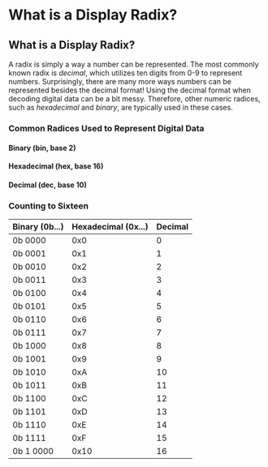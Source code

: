 # What is a Display Radix?

## What is a Display Radix?

A radix is simply a way a number can be represented. The most commonly known radix is _decimal_, which utilizes ten digits from 0-9 to represent numbers. Surprisingly, there are many more ways numbers can be represented besides the decimal format! Using the decimal format when decoding digital data can be a bit messy. Therefore, other numeric radices, such as _hexadecimal_ and _binary_, are typically used in these cases.

### Common Radices Used to Represent Digital Data

#### Binary \(bin, base 2\)



#### Hexadecimal \(hex, base 16\)



#### Decimal \(dec, base 10\)

### Counting to Sixteen

| Binary \(0b...\) | Hexadecimal \(0x...\) | Decimal |
| :--- | :--- | :--- |
| 0b 0000 | 0x0 | 0 |
| 0b 0001 | 0x1 | 1 |
| 0b 0010 | 0x2 | 2 |
| 0b 0011 | 0x3 | 3 |
| 0b 0100 | 0x4 | 4 |
| 0b 0101 | 0x5 | 5 |
| 0b 0110 | 0x6 | 6 |
| 0b 0111 | 0x7 | 7 |
| 0b 1000 | 0x8 | 8 |
| 0b 1001 | 0x9 | 9 |
| 0b 1010 | 0xA | 10 |
| 0b 1011 | 0xB | 11 |
| 0b 1100 | 0xC | 12 |
| 0b 1101 | 0xD | 13 |
| 0b 1110 | 0xE | 14 |
| 0b 1111 | 0xF | 15 |
| 0b 1 0000 | 0x10 | 16 |





